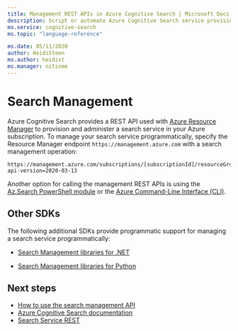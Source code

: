 ```yaml
---
title: Management REST APIs in Azure Cognitive Search | Microsoft Docs
description: Script or automate Azure Cognitive Search service provisioning, key management, or resource configuration using REST APIs and Resource Manager APIs.
ms.service: cognitive-search
ms.topic: "language-reference"

ms.date: 05/11/2020
author: HeidiSteen
ms.author: heidist
ms.manager: nitinme
---
```


# Search Management 

Azure Cognitive Search provides a REST API used with [Azure Resource Manager](https://docs.microsoft.com/rest/api/resources/) to provision and administer a search service in your Azure subscription. To manage your search service programmatically, specify the Resource Manager endpoint `https://management.azure.com` with a search management operation:

```http
https://management.azure.com/subscriptions/[subscriptionId]/resourceGroups/[resourceGroupName]/providers/Microsoft.Search/searchServices/[serviceName]?api-version=2020-03-13
```

Another option for calling the management REST APIs is using the [Az.Search PowerShell module](https://docs.microsoft.com/azure/search/search-manage-powershell) or the [Azure Command-Line Interface (CLI)](https://docs.microsoft.com/cli/azure/search?view=azure-cli-latest).

## Other SDKs

The following additional SDKs provide programmatic support for managing a search service programmatically:

+ [Search Management libraries for .NET](https://aka.ms/search-mgmt-sdk)

+ [Search Management libraries for Python](https://docs.microsoft.com/python/api/overview/azure/search?view=azure-python)

## Next steps

- [How to use the search management API](search-howto-management-rest-api.md)
- [Azure Cognitive Search documentation](https://azure.microsoft.com/documentation/services/search/)
- [Search Service REST](~/docs-ref-conceptual/searchservice/index.md)   
